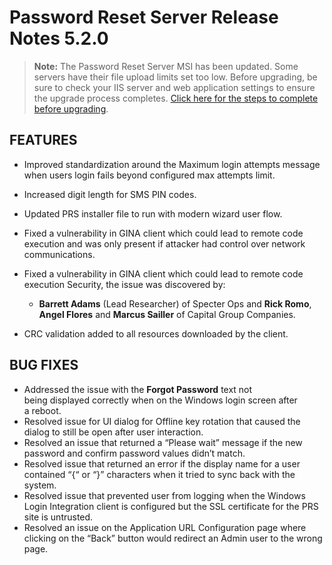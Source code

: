 [title]: # (5.2.0 Release)
[tags]: # (release notes)
[priority]: # (1001)
# Password Reset Server Release Notes 5.2.0

>**Note:** The Password Reset Server MSI has been updated. Some servers have their file upload limits set too low. Before upgrading, be sure to check your IIS server and web application settings to ensure the upgrade process completes. [Click here for the steps to complete before upgrading](../installation/upgrade/index.md).

## FEATURES

* Improved standardization around the Maximum login attempts message when users login fails beyond configured max attempts limit.
* Increased digit length for SMS PIN codes.
* Updated PRS installer file to run with modern wizard user flow.
* Fixed a vulnerability in GINA client which could lead to remote code execution and was only present if attacker had control over network communications.
* Fixed a vulnerability in GINA client which could lead to remote code execution Security, the issue was discovered by:

   * __Barrett Adams__ (Lead Researcher) of Specter Ops and __Rick Romo__, __Angel Flores__ and __Marcus Sailler__ of Capital Group Companies.

* CRC validation added to all resources downloaded by the client.

## BUG FIXES

* Addressed the issue with the __Forgot Password__ text not being displayed correctly when on the Windows login screen after a reboot.
* Resolved issue for UI dialog for Offline key rotation that caused the dialog to still be open after user interaction.
* Resolved an issue that returned a “Please wait” message if the new password and confirm password values didn’t match.
* Resolved issue that returned an error if the display name for a user contained “{“ or “}” characters when it tried to sync back with the system.
* Resolved issue that prevented user from logging when the Windows Login Integration client is configured but the SSL certificate for the PRS site is untrusted.
* Resolved an issue on the Application URL Configuration page where clicking on the “Back” button would redirect an Admin user to the wrong page.
